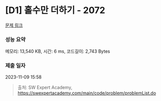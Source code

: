 # [D1] 홀수만 더하기 - 2072 

[문제 링크](https://swexpertacademy.com/main/code/problem/problemDetail.do?contestProbId=AV5QSEhaA5sDFAUq) 

### 성능 요약

메모리: 13,540 KB, 시간: 6 ms, 코드길이: 2,743 Bytes

### 제출 일자

2023-11-09 15:58



> 출처: SW Expert Academy, https://swexpertacademy.com/main/code/problem/problemList.do